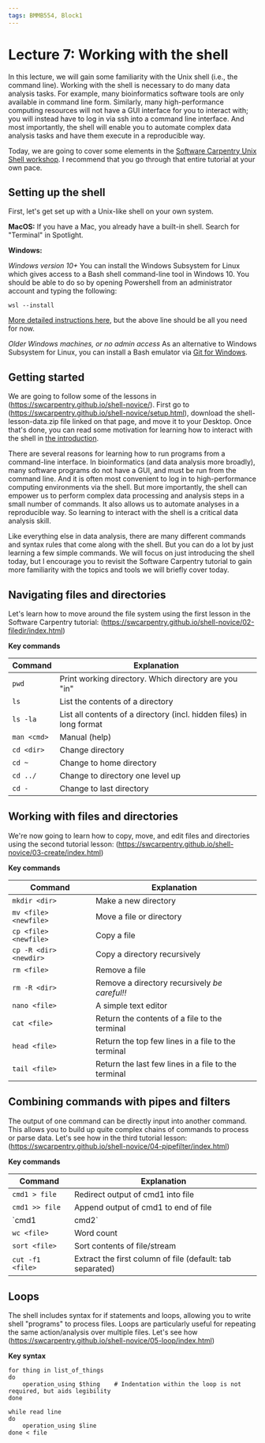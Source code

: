 ```yaml
---
tags: BMMB554, Block1
---
```


# Lecture 7: Working with the shell

In this lecture, we will gain some familiarity with the Unix shell (i.e., the command line). Working with the shell is necessary to do many data analysis tasks. For example, many bioinformatics software tools are only available in command line form. Similarly, many high-performance computing resources will not have a GUI interface for you to interact with; you will instead have to log in via ssh into a command line interface. And most importantly, the shell will enable you to automate complex data analysis tasks and have them execute in a reproducible way.

Today, we are going to cover some elements in the [Software Carpentry Unix Shell workshop](https://swcarpentry.github.io/shell-novice/). I recommend that you go through that entire tutorial at your own pace.

## Setting up the shell

First, let's get set up with a Unix-like shell on your own system.

**MacOS:**
If you have a Mac, you already have a built-in shell. Search for "Terminal" in Spotlight.

**Windows:**

*Windows version 10+*
You can install the Windows Subsystem for Linux which gives access to a Bash shell command-line tool in Windows 10. You should be able to do so by opening Powershell from an administrator account and typing the following:
```
wsl --install
```
[More detailed instructions here](https://docs.microsoft.com/en-us/windows/wsl/install), but the above line should be all you need for now.

*Older Windows machines, or no admin access*
As an alternative to Windows Subsystem for Linux, you can install a Bash emulator via [Git for Windows](https://gitforwindows.org/).


## Getting started

We are going to follow some of the lessons in (https://swcarpentry.github.io/shell-novice/). First go to (https://swcarpentry.github.io/shell-novice/setup.html), download the shell-lesson-data.zip file linked on that page, and move it to your Desktop. Once that's done, you can read some motivation for learning how to interact with the shell in [the introduction](https://swcarpentry.github.io/shell-novice/01-intro/index.html).

There are several reasons for learning how to run programs from a command-line interface. In bioinformatics (and data analysis more broadly), many software programs do not have a GUI, and must be run from the command line. And it is often most convenient to log in to high-performance computing environments via the shell. But more importantly, the shell can empower us to perform complex data processing and analysis steps in a small number of commands. It also allows us to automate analyses in a reproducible way. So learning to interact with the shell is a critical data analysis skill.

Like everything else in data analysis, there are many different commands and syntax rules that come along with the shell. But you can do a lot by just learning a few simple commands. We will focus on just introducing the shell today, but I encourage you to revisit the Software Carpentry tutorial to gain more familiarity with the topics and tools we will briefly cover today.

## Navigating files and directories

Let's learn how to move around the file system using the first lesson in the Software Carpentry tutorial: (https://swcarpentry.github.io/shell-novice/02-filedir/index.html)

**Key commands**

|Command | Explanation |
|---------|-------------|
|`pwd` | Print working directory. Which directory are you "in" |
|`ls` | List the contents of a directory |
|`ls -la` | List all contents of a directory (incl. hidden files) in long format |
|`man <cmd>` | Manual (help) |
|`cd <dir>` | Change directory |
|`cd ~` | Change to home directory |
|`cd ../` | Change to directory one level up |
|`cd -` | Change to last directory |

## Working with files and directories

We're now going to learn how to copy, move, and edit files and directories using the second tutorial lesson: (https://swcarpentry.github.io/shell-novice/03-create/index.html)

**Key commands**

|Command | Explanation |
|---------|-------------|
|`mkdir <dir>` | Make a new directory |
|`mv <file> <newfile>` | Move a file or directory |
|`cp <file> <newfile>` | Copy a file |
|`cp -R <dir> <newdir>` | Copy a directory recursively |
|`rm <file>` | Remove a file |
|`rm -R <dir>` | Remove a directory recursively *be careful!!*|
|`nano <file>` | A simple text editor |
|`cat <file>` | Return the contents of a file to the terminal |
|`head <file>` | Return the top few lines in a file to the terminal |
|`tail <file>` | Return the last few lines in a file to the terminal |


## Combining commands with pipes and filters

The output of one command can be directly input into another command. This allows you to build up quite complex chains of commands to process or parse data. Let's see how in the third tutorial lesson: (https://swcarpentry.github.io/shell-novice/04-pipefilter/index.html)

**Key commands**

|Command | Explanation |
|---------|-------------|
|`cmd1 > file` | Redirect output of cmd1 into file|
|`cmd1 >> file` | Append output of cmd1 to end of file|
|`cmd1 | cmd2` | Send the output of cmd1 to the input of cmd2|
|`wc <file>` | Word count |
|`sort <file>` | Sort contents of file/stream |
|`cut -f1 <file>` | Extract the first column of file (default: tab separated)|


## Loops

The shell includes syntax for if statements and loops, allowing you to write shell "programs" to process files. Loops are particularly useful for repeating the same action/analysis over multiple files. Let's see how (https://swcarpentry.github.io/shell-novice/05-loop/index.html)

**Key syntax**

```
for thing in list_of_things
do
    operation_using $thing    # Indentation within the loop is not required, but aids legibility
done
```

```
while read line
do
	operation_using $line
done < file
```
